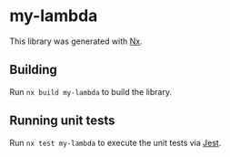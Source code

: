 # my-lambda

This library was generated with [Nx](https://nx.dev).

## Building

Run `nx build my-lambda` to build the library.

## Running unit tests

Run `nx test my-lambda` to execute the unit tests via [Jest](https://jestjs.io).
